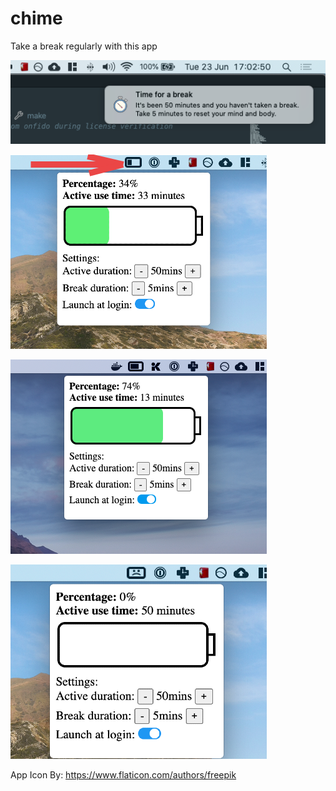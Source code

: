 # chime
Take a break regularly with this app

![how notification looks](https://github.com/erdogany/chime/blob/master/assets/ss-0.png?raw=true)


![how app looks](https://github.com/erdogany/chime/blob/master/assets/ss-1.png?raw=true)


![how app looks](https://github.com/erdogany/chime/blob/master/assets/ss-2.png?raw=true)

![how app looks](https://github.com/erdogany/chime/blob/master/assets/ss-3.png?raw=true)


App Icon By:
https://www.flaticon.com/authors/freepik
